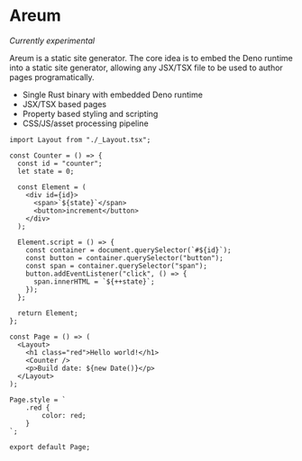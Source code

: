 # Areum

_Currently experimental_

Areum is a static site generator.
The core idea is to embed the Deno runtime into a static site generator, allowing any JSX/TSX file to be used to author pages programatically.

- Single Rust binary with embedded Deno runtime
- JSX/TSX based pages
- Property based styling and scripting
- CSS/JS/asset processing pipeline

```tsx
import Layout from "./_Layout.tsx";

const Counter = () => {
  const id = "counter";
  let state = 0;

  const Element = (
    <div id={id}>
      <span>`${state}`</span>
      <button>increment</button>
    </div>
  );

  Element.script = () => {
    const container = document.querySelector(`#${id}`);
    const button = container.querySelector("button");
    const span = container.querySelector("span");
    button.addEventListener("click", () => {
      span.innerHTML = `${++state}`;
    });
  };

  return Element;
};

const Page = () => (
  <Layout>
    <h1 class="red">Hello world!</h1>
    <Counter />
    <p>Build date: ${new Date()}</p>
  </Layout>
);

Page.style = `
	.red {
		color: red;
	}
`;

export default Page;
```
